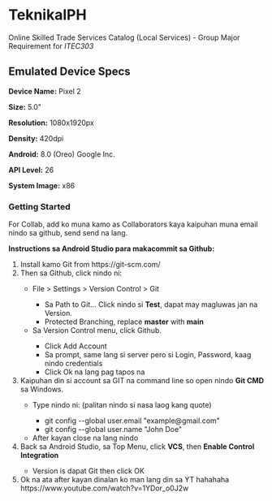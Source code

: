 # TeknikalPH

Online Skilled Trade Services Catalog (Local Services) - Group Major Requirement for <em>ITEC303</em>

## Emulated Device Specs

**Device Name:**    Pixel 2

**Size:**           5.0"

**Resolution:**     1080x1920px

**Density:**        420dpi

**Android:**        8.0 (Oreo) Google Inc.

**API Level:**      26

**System Image:**   x86

### Getting Started

For Collab, add ko muna kamo as Collaborators kaya kaipuhan muna email nindo sa github, send send na lang.

**Instructions sa Android Studio para makacommit sa Github:**
<ol>
    <li>Install kamo Git from https://git-scm.com/</li>
    <li>Then sa Github, click nindo ni:</li>
        <ul>
            <li> File > Settings > Version Control > Git </li>
            <ul>
                <li> Sa Path to Git... Click nindo si <strong>Test</strong>, dapat may magluwas jan na Version.</li>
                <li> Protected Branching, replace <strong>master</strong> with <strong>main</strong></li>
            </ul>
            <li> Sa Version Control menu, click Github.</li>
            <ul>
                <li> Click Add Account </li>
                <li>Sa prompt, same lang si server pero si Login, Password, kaag nindo credentials</li>
                <li> Click Ok na lang pag tapos na </li>
            </ul>
        </ul>
    <li>Kaipuhan din si account sa GIT na command line so open nindo <strong>Git CMD</strong> sa Windows.</li>
    <ul>
        <li> Type nindo ni: (palitan nindo si nasa laog kang quote)</li>
        <ul>
            <li> git config --global user.email "example@gmail.com" </li>
            <li> git config --global user.name "John Doe" </li>
        </ul>
        <li> After kayan close na lang nindo</li>
    </ul>
    <li> Back sa Android Studio, sa Top Menu, click <strong>VCS</strong>, then <strong>Enable Control Integration</strong></li>
        <ul>
            <li> Version is dapat Git then click OK</li>
        </ul>
    <li> Ok na ata after kayan dinalan ko man lang din sa YT hahahaha https://www.youtube.com/watch?v=1YDor_o0J2w</li>
</ol>